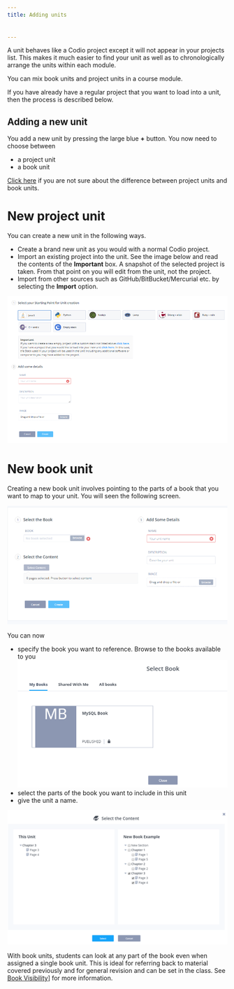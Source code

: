 ```yaml
---
title: Adding units


---
```


A unit behaves like a Codio project except it will not appear in your projects list. This makes it much easier to find your unit as well as to chronologically arrange the units within each module.

You can mix book units and project units in a course module.

If you have already have a regular project that you want to load into a unit, then the process is described below.

## Adding a new unit
You add a new unit by pressing the large blue **+** button. You now need to choose between

- a project unit
- a book unit

[Click here](/content/authoring/3ways) if you are not sure about the difference between project units and book units.

<a name="projectunit"></a>
# New project unit
You can create a new unit in the following ways.

- Create a brand new unit as you would with a normal Codio project.
- Import an existing project into the unit. See the image below and read the contents of the **Important** box. A snapshot of the selected project is taken. From that point on you will edit from the unit, not the project.
- Import from other sources such as GitHub/BitBucket/Mercurial etc. by selecting the **Import** option.

![UnitStart](/img/unitstart.png)

<a name="createbook"></a>

# New book unit
Creating a new book unit involves pointing to the parts of a book that you want to map to your unit. You will seen the following screen.

![Book Unit](/img/newbook.png)

You can now

- specify the book you want to reference. Browse to the books available to you
![Book browse](/img/selectbook.png)
- select the parts of the book you want to include in this unit
- give the unit a name.

![Book Mapping](/img/bookmapping.png)


With book units, students can look at any part of the book even when assigned a single book unit. This is ideal for referring back to material covered previously and for general revision and can be set in the class. See [Book Visibility](/classes/classmanagement/bookvisibility)] for more information.








